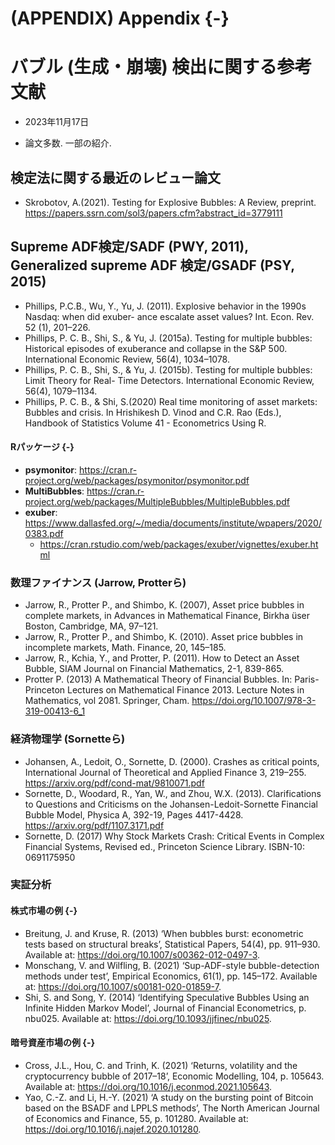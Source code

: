 # (APPENDIX) Appendix {-}


# バブル (生成・崩壊) 検出に関する参考文献

- 2023年11月17日

- 論文多数. 一部の紹介.



## 検定法に関する最近のレビュー論文

- Skrobotov, A.(2021). Testing for Explosive Bubbles: A Review, preprint. https://papers.ssrn.com/sol3/papers.cfm?abstract_id=3779111


## Supreme ADF検定/SADF (PWY, 2011), Generalized supreme ADF 検定/GSADF (PSY, 2015)

- Phillips, P.C.B., Wu, Y., Yu, J. (2011). Explosive behavior in the 1990s Nasdaq: when did exuber- ance escalate asset values? Int. Econ. Rev. 52 (1), 201–226.
- Phillips, P. C. B., Shi, S., & Yu, J. (2015a). Testing for multiple bubbles: Historical episodes of exuberance and collapse in the S&P 500. International Economic Review, 56(4), 1034–1078. 
- Phillips, P. C. B., Shi, S., & Yu, J. (2015b). Testing for multiple bubbles: Limit Theory for Real- Time Detectors. International Economic Review, 56(4), 1079–1134. 
- Phillips, P. C. B., & Shi, S.(2020) Real time monitoring of asset markets: Bubbles and crisis. In Hrishikesh D. Vinod and C.R. Rao (Eds.), Handbook of Statistics Volume 41 - Econometrics Using R. 



#### Rパッケージ {-}

- **psymonitor**: https://cran.r-project.org/web/packages/psymonitor/psymonitor.pdf
- **MultiBubbles**: https://cran.r-project.org/web/packages/MultipleBubbles/MultipleBubbles.pdf
- **exuber**: https://www.dallasfed.org/~/media/documents/institute/wpapers/2020/0383.pdf
  - https://cran.rstudio.com/web/packages/exuber/vignettes/exuber.html



### 数理ファイナンス (Jarrow, Protterら)
- Jarrow, R., Protter P., and Shimbo, K. (2007), Asset price bubbles in complete markets, in Advances in Mathematical Finance, Birkha ̈user Boston, Cambridge, MA, 97–121.
- Jarrow, R., Protter P., and Shimbo, K. (2010). Asset price bubbles in incomplete markets, Math. Finance, 20, 145–185.
- Jarrow, R., Kchia, Y., and Protter, P. (2011). How to Detect an Asset Bubble, SIAM Journal on Financial Mathematics, 2-1, 839-865.
- Protter P. (2013) A Mathematical Theory of Financial Bubbles. In: Paris-Princeton Lectures on Mathematical Finance 2013. Lecture Notes in Mathematics, vol 2081. Springer, Cham. https://doi.org/10.1007/978-3-319-00413-6_1



### 経済物理学 (Sornetteら)
- Johansen, A., Ledoit, O., Sornette, D. (2000). Crashes as critical points, International Journal of Theoretical and Applied Finance 3, 219–255. https://arxiv.org/pdf/cond-mat/9810071.pdf
- Sornette, D., Woodard, R., Yan, W., and Zhou, W.X. (2013). Clarifications to Questions and Criticisms on the Johansen-Ledoit-Sornette Financial Bubble Model, Physica A, 392-19, Pages 4417-4428.  https://arxiv.org/pdf/1107.3171.pdf
- Sornette, D. (2017) Why Stock Markets Crash: Critical Events in Complex Financial Systems, Revised ed., Princeton Science Library. ISBN-10: 0691175950

### 実証分析
#### 株式市場の例 {-}
- Breitung, J. and Kruse, R. (2013) ‘When bubbles burst: econometric tests based on structural breaks’, Statistical Papers, 54(4), pp. 911–930. Available at: https://doi.org/10.1007/s00362-012-0497-3.
- Monschang, V. and Wilfling, B. (2021) ‘Sup-ADF-style bubble-detection methods under test’, Empirical Economics, 61(1), pp. 145–172. Available at: https://doi.org/10.1007/s00181-020-01859-7.
- Shi, S. and Song, Y. (2014) ‘Identifying Speculative Bubbles Using an Infinite Hidden Markov Model’, Journal of Financial Econometrics, p. nbu025. Available at: https://doi.org/10.1093/jjfinec/nbu025.

#### 暗号資産市場の例 {-}
- Cross, J.L., Hou, C. and Trinh, K. (2021) ‘Returns, volatility and the cryptocurrency bubble of 2017–18’, Economic Modelling, 104, p. 105643. Available at: https://doi.org/10.1016/j.econmod.2021.105643.
- Yao, C.-Z. and Li, H.-Y. (2021) ‘A study on the bursting point of Bitcoin based on the BSADF and LPPLS methods’, The North American Journal of Economics and Finance, 55, p. 101280. Available at: https://doi.org/10.1016/j.najef.2020.101280.
